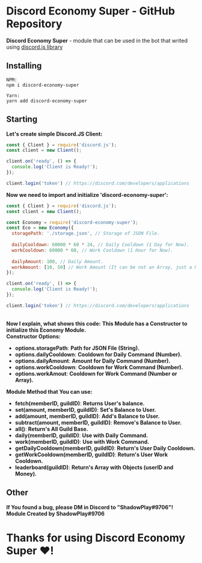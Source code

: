 # Discord Economy Super - GitHub Repository

<b>Discord Economy Super</b> - module that can be used in the bot that writed using [discord.js library](https://discord.js.org/#/)

## Installing
```console
NPM:
npm i discord-economy-super

Yarn:
yarn add discord-economy-super
```

## Starting
<b>Let's create simple Discord.JS Client:</b>
```js
const { Client } = require('discord.js');
const client = new Client();

client.on('ready', () => {
  console.log('Client is Ready!');
});

client.login('token') // https://discord.com/developers/applications
```
<b>Now we need to import and initialize 'discord-economy-super':</b>
```js
const { Client } = require('discord.js');
const client = new Client();

const Economy = require('discord-economy-super');
const Eco = new Economy({
  storagePath: './storage.json', // Storage of JSON File.
  
  dailyCooldown: 60000 * 60 * 24, // Daily Cooldown (1 Day for Now).
  workCooldown: 60000 * 60, // Work Cooldown (1 Hour for Now).
  
  dailyAmount: 100, // Daily Amount.
  workAmount: [10, 50] // Work Amount (It can be not an Array, just a Number).
});

client.on('ready', () => {
  console.log('Client is Ready!');
});

client.login('token') // https://discord.com/developers/applications
```
<br>
<b>Now I explain, what shows this code:</b>
<b>This Module has a Constructor to initialize this Economy Module.</b>
<br />
<b>Constructor Options:</b>
<ul>
  <li><b>options.storagePath</b>: <b>Path for JSON File (String).</b></li>
  <li><b>options.dailyCooldown</b>: <b>Cooldown for Daily Command (Number).</b></li>
  <li><b>options.dailyAmount</b>: <b>Amount for Daily Command (Number).</b></li>
  <li><b>options.workCooldown</b>: <b>Cooldown for Work Command (Number).</b></li>
  <li><b>options.workAmout</b>: <b>Cooldown for Work Command (Number or Array).</b></li>
</ul>
<b>Module Method that You can use:</b>
<ul>
  <li><b>fetch(memberID, guildID)</b>: <b>Returns User's balance.</b></li>
  <li><b>set(amount, memberID, guildID)</b>: <b>Set's Balance to User.</b></li>
  <li><b>add(amount, memberID, guildID)</b>: <b>Add's Balance to User.</b></li>
  <li><b>subtract(amount, memberID, guildID)</b>: <b>Remove's Balance to User.</b></li>
  <li><b>all()</b>: <b>Return's All Guild Base.</b></li>
  <li><b>daily(memberID, guildID)</b>: <b>Use with Daily Command.</b></li>
  <li><b>work(memberID, guildID)</b>: <b>Use with Work Command.</b></li>
  <li><b>getDailyCooldown(memberID, guildID)</b>: <b>Return's User Daily Cooldown.</b></li>
  <li><b>getWorkCooldown(memberID, guildID)</b>: <b>Return's User Work Cooldown.</b></li>
  <li><b>leaderboard(guildID)</b>: <b>Return's Array with Objects (userID and Money).</b></li>
</ul>

## Other
<b>If You found a bug, please DM in Discord to "ShadowPlay#9706"!</b> <br />
<b>Module Created by ShadowPlay#9706</b>
# Thanks for using Discord Economy Super ♥!
